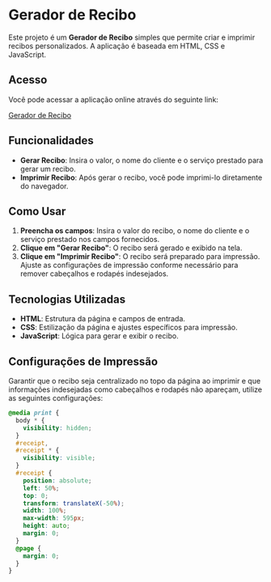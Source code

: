 # Gerador de Recibo

Este projeto é um **Gerador de Recibo** simples que permite criar e imprimir recibos personalizados. A aplicação é baseada em HTML, CSS e JavaScript.

## Acesso

Você pode acessar a aplicação online através do seguinte link:

[Gerador de Recibo](https://rolim8.github.io/Receipt-Generator-2.0/code/index.html)

## Funcionalidades

- **Gerar Recibo**: Insira o valor, o nome do cliente e o serviço prestado para gerar um recibo.
- **Imprimir Recibo**: Após gerar o recibo, você pode imprimi-lo diretamente do navegador.

## Como Usar

1. **Preencha os campos**: Insira o valor do recibo, o nome do cliente e o serviço prestado nos campos fornecidos.
2. **Clique em "Gerar Recibo"**: O recibo será gerado e exibido na tela.
3. **Clique em "Imprimir Recibo"**: O recibo será preparado para impressão. Ajuste as configurações de impressão conforme necessário para remover cabeçalhos e rodapés indesejados.

## Tecnologias Utilizadas

- **HTML**: Estrutura da página e campos de entrada.
- **CSS**: Estilização da página e ajustes específicos para impressão.
- **JavaScript**: Lógica para gerar e exibir o recibo.

## Configurações de Impressão

Garantir que o recibo seja centralizado no topo da página ao imprimir e que informações indesejadas como cabeçalhos e rodapés não apareçam, utilize as seguintes configurações:

```css
@media print {
  body * {
    visibility: hidden;
  }
  #receipt,
  #receipt * {
    visibility: visible;
  }
  #receipt {
    position: absolute;
    left: 50%;
    top: 0;
    transform: translateX(-50%);
    width: 100%;
    max-width: 595px;
    height: auto;
    margin: 0;
  }
  @page {
    margin: 0;
  }
}
